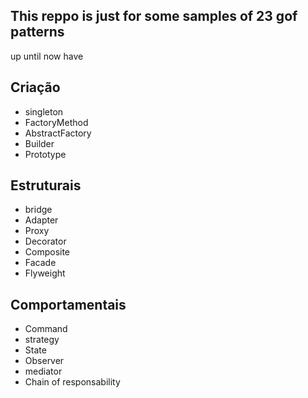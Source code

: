 ## This reppo is just for some samples of 23 gof patterns


up until now have

## Criação
  * singleton
  * FactoryMethod
  * AbstractFactory
  * Builder
  * Prototype
## Estruturais
  * bridge
  * Adapter
  * Proxy
  * Decorator
  * Composite
  * Facade
  * Flyweight
## Comportamentais
  * Command
  * strategy
  * State
  * Observer
  * mediator
  * Chain of responsability
